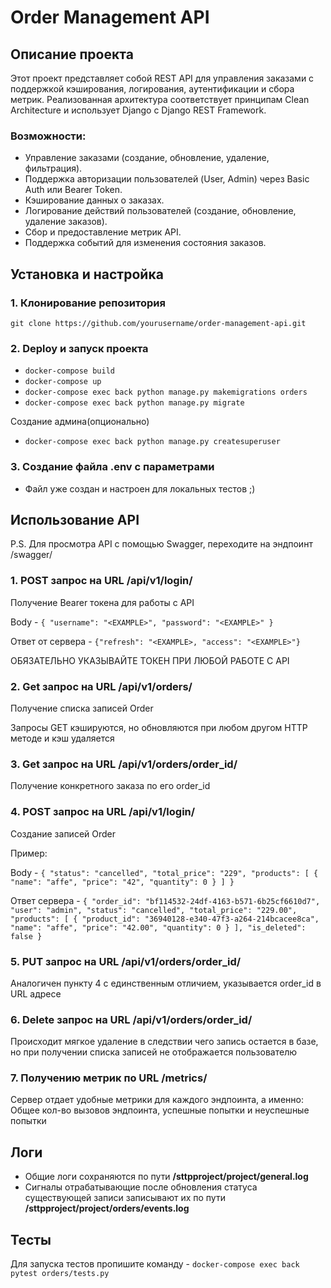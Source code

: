 # Order Management API

## Описание проекта

Этот проект представляет собой REST API для управления заказами с поддержкой кэширования, логирования, аутентификации и сбора метрик. Реализованная архитектура соответствует принципам Clean Architecture и использует Django с Django REST Framework.

### Возможности:
- Управление заказами (создание, обновление, удаление, фильтрация).
- Поддержка авторизации пользователей (User, Admin) через Basic Auth или Bearer Token.
- Кэширование данных о заказах.
- Логирование действий пользователей (создание, обновление, удаление заказов).
- Сбор и предоставление метрик API.
- Поддержка событий для изменения состояния заказов.

## Установка и настройка

### 1. Клонирование репозитория

```git clone https://github.com/yourusername/order-management-api.git```

### 2. Deploy и запуск проекта
- ```docker-compose build```
- ```docker-compose up```
- ```docker-compose exec back python manage.py makemigrations orders```
- ```docker-compose exec back python manage.py migrate```

Создание админа(опционально)
- ```docker-compose exec back python manage.py createsuperuser```

### 3. Создание файла .env с параметрами
- Файл уже создан и настроен для локальных тестов ;)

## Использование API

P.S. Для просмотра API с помощью Swagger, переходите на эндпоинт /swagger/

### 1. POST запрос на URL /api/v1/login/
Получение Bearer токена для работы с API

Body - ```{
    "username": "<EXAMPLE>",
     "password": "<EXAMPLE>"
}```

Ответ от сервера - ```{"refresh": "<EXAMPLE>, "access": "<EXAMPLE>"}```

ОБЯЗАТЕЛЬНО УКАЗЫВАЙТЕ ТОКЕН ПРИ ЛЮБОЙ РАБОТЕ С API

### 2. Get запрос на URL /api/v1/orders/
Получение списка записей Order

Запросы GET кэшируются, но обновляются при любом другом HTTP методе и кэш удаляется

### 3. Get запрос на URL /api/v1/orders/order_id/
Получение конкретного заказа по его order_id

### 4. POST запрос на URL /api/v1/login/
Создание записей Order

Пример:

Body - ```{
  "status": "cancelled",
  "total_price": "229",
  "products": [
    {
      "name": "affe",
      "price": "42",
      "quantity": 0
    }
  ]
}```

Ответ сервера - ```{
    "order_id": "bf114532-24df-4163-b571-6b25cf6610d7",
    "user": "admin",
    "status": "cancelled",
    "total_price": "229.00",
    "products": [
        {
            "product_id": "36940128-e340-47f3-a264-214bcacee8ca",
            "name": "affe",
            "price": "42.00",
            "quantity": 0
        }
    ],
    "is_deleted": false
}```

### 5. PUT запрос на URL /api/v1/orders/order_id/
Аналогичен пункту 4 с единственным отличием, указывается order_id в URL адресе

### 6. Delete запрос на URL /api/v1/orders/order_id/
Происходит мягкое удаление в следствии чего запись остается в базе, но при получении спиcка записей не отображается пользователю

### 7. Получению метрик по URL /metrics/
Сервер отдает удобные метрики для каждого эндпоинта, а именно: Общее кол-во вызовов эндпоинта, успешные попытки и неуспешные попытки

## Логи
- Общие логи сохраняются по пути **/sttpproject/project/general.log**
- Сигналы отрабатывающие после обновления статуса существующей записи записывают их по пути **/sttpproject/project/orders/events.log**

## Тесты
Для запуска тестов пропишите команду - ```docker-compose exec back pytest orders/tests.py```
